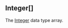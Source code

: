 Integer[]
---------

The [Integer](https://docs.oracle.com/en/java/javase/17/docs/api/java.base/java/lang/Integer.html) data type array.

